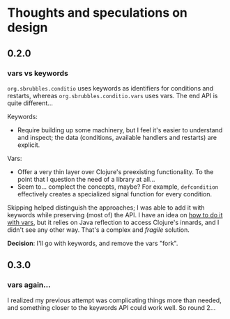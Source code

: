 # Thoughts and speculations on design

## 0.2.0

### vars vs keywords

`org.sbrubbles.conditio` uses keywords as identifiers for conditions and restarts, whereas `org.sbrubbles.conditio.vars` uses vars. The end API is quite different...

Keywords:
* Require building up some machinery, but I feel it's easier to understand and inspect; the data (conditions, available handlers and restarts) are explicit.

Vars:
* Offer a very thin layer over Clojure's preexisting functionality. To the point that I question the need of a library at all...
* Seem to... complect the concepts, maybe? For example, `defcondition`  effectively creates a specialized signal function for every condition.

Skipping helped distinguish the approaches; I was able to add it with keywords while preserving (most of) the API. I have an idea on [how to do it with vars](https://github.com/hanjos/conditio-clj/commit/aa5ccff07ea56b0cf00015463701efd74df981fd), but it relies on Java reflection to access Clojure's innards, and I didn't see any other way. That's a complex and _fragile_ solution.

**Decision**: I'll go with keywords, and remove the vars "fork".

## 0.3.0

### vars again...

I realized my previous attempt was complicating things more than needed, and something closer to the keywords API could work well. So round 2... 
